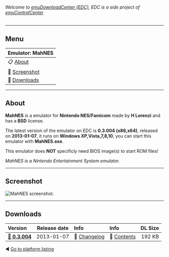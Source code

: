###### Welcome to [emuDownloadCenter (EDC)](https://github.com/PhoenixInteractiveNL/emuDownloadCenter/wiki/), EDC is a side project of [emuControlCenter](https://github.com/PhoenixInteractiveNL/emuControlCenter/wiki/)
***
## Menu
| **Emulator: MahNES** |
|:---------|
| :clipboard: [About](#about) |
| :sunrise: [Screenshot](#screenshot) |
| :floppy_disk: [Downloads](#downloads) |
***
## About
**MahNES** is a emulator for **Nintendo NES/Famicom** made by **H Lorenzi** and has a **BSD** license.

The latest version of the emulator on EDC is **0.3.004 (x86,x64)**, released on **2013-01-07**, it runs on **Windows XP,Vista,7,8,10**, you can start this emulator with **MahNES.exe**.

This emulator does **NOT** specificly need BIOS image(s) to start ROM files!

_MahNES is a Nintendo Entertainment System emulator._
***
## Screenshot
![](https://raw.githubusercontent.com/PhoenixInteractiveNL/emuDownloadCenter/master/hooks/mahnes/screen.jpg "MahNES screenshot.")
***
## Downloads
| Version  | Release date  | Info       | Info       | DL Size    |
|:---------|:-------------:|:-----------|:-----------|-----------:|
| [:floppy_disk: **0.3.004**](https://github.com/PhoenixInteractiveNL/edc-repo0004/raw/master/mahnes/0.3.004.7z) | 2013-01-07 | :page_facing_up: [Changelog](https://github.com/PhoenixInteractiveNL/edc-repo0004/blob/master/mahnes/0.3.004_changelog.txt) | :mag_right: [Contents](https://github.com/PhoenixInteractiveNL/edc-repo0004/blob/master/mahnes/0.3.004_contents.txt) | 192 KB |

:arrow_backward: [Go to platform listing](https://github.com/PhoenixInteractiveNL/emuDownloadCenter/wiki/EDC-Platform-List)
